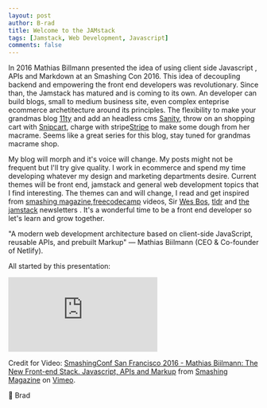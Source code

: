 ```yaml
---
layout: post
author: B-rad
title: Welcome to the JAMstack
tags: [Jamstack, Web Development, Javascript]
comments: false
---
```




In 2016 Mathias Billmann presented the idea of using client side Javascript , APIs and Markdown at an Smashing Con 2016. This idea of decoupling backend and empowering the front end developers was revolutionary. Since than, the Jamstack has matured and is coming to its own. An developer can build blogs, small to medium business site, even complex enteprise ecommerce archetitecture around its principles. The flexibility to make your grandmas blog [11ty](https://www.11ty.dev/) and add an headless cms [Sanity](https://www.sanity.io/), throw on an shopping cart with [Snipcart](https://snipcart.com/), charge with stripe[Stripe](https://stripe.com/) to make some dough from her macrame.  Seems like a great series for this blog, stay tuned for grandmas macrame shop.  

My blog will morph and it's voice will change. My posts might not be frequent but I'll try give quality.  I work in ecommerce and spend my time developing whatever my design and marketing departments desire. Current themes will be front end, jamstack and general web development topics that I find interesting.  The themes can and will change, I read and get inspired from [smashing magazine](https://www.smashingmagazine.com/),[freecodecamp](https://www.freecodecamp.org/) videos, Sir [Wes Bos](https://wesbos.com/), [tldr](https://tldr.tech/) and [the jamstack](https://jamstack.email/ ) newsletters .  It's a wonderful time to be a front end developer so let's learn and grow together. 


"A modern web development architecture based on client-side JavaScript, reusable APIs, and prebuilt Markup"
— Mathias Biilmann (CEO & Co-founder of Netlify).

All started by this presentation:
<iframe src="https://player.vimeo.com/video/163522126?h=5649e8d349&title=0&byline=0&portrait=0" max-width="640" max-height="360" frameborder="0" allow="autoplay; fullscreen; picture-in-picture" allowfullscreen></iframe>
<p>Credit for Video: <a href="https://vimeo.com/163522126">SmashingConf San Francisco 2016 - Mathias Biilmann: The New Front-end Stack. Javascript, APIs and Markup</a> from <a href="https://vimeo.com/smashingmagazine">Smashing Magazine</a> on <a href="https://vimeo.com">Vimeo</a>.</p>


 💖 Brad 
